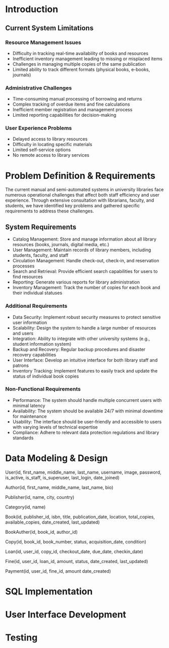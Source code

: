 # Introduction
## Current System Limitations

### Resource Management Issues

- Difficulty in tracking real-time availability of books and resources
- Inefficient inventory management leading to missing or misplaced items
- Challenges in managing multiple copies of the same publication
- Limited ability to track different formats (physical books, e-books, journals)


### Administrative Challenges

- Time-consuming manual processing of borrowing and returns
- Complex tracking of overdue items and fine calculations
- Inefficient member registration and management process
- Limited reporting capabilities for decision-making


### User Experience Problems

- Delayed access to library resources
- Difficulty in locating specific materials
- Limited self-service options
- No remote access to library services


# Problem Definition & Requirements

The current manual and semi-automated systems in university libraries face numerous operational challenges that affect both staff efficiency and user experience. Through extensive consultation with librarians, faculty, and students, we have identified key problems and gathered specific requirements to address these challenges.

## System Requirements

- Catalog Management: Store and manage information about all library resources (books, journals, digital media, etc.)
- User Management: Maintain records of library members, including students, faculty, and staff
- Circulation Management: Handle check-out, check-in, and reservation processes
- Search and Retrieval: Provide efficient search capabilities for users to find resources
- Reporting: Generate various reports for library administration
- Inventory Management: Track the number of copies for each book and their individual statuses

### Additional Requirements

- Data Security: Implement robust security measures to protect sensitive user information
- Scalability: Design the system to handle a large number of resources and users
- Integration: Ability to integrate with other university systems (e.g., student information system)
- Backup and Recovery: Regular backup procedures and disaster recovery capabilities
- User Interface: Develop an intuitive interface for both library staff and patrons
- Inventory Tracking: Implement features to easily track and update the status of individual book copies

### Non-Functional Requirements

- Performance: The system should handle multiple concurrent users with minimal latency
- Availability: The system should be available 24/7 with minimal downtime for maintenance
- Usability: The interface should be user-friendly and accessible to users with varying levels of technical expertise
- Compliance: Adhere to relevant data protection regulations and library standards


# Data Modeling & Design

User(id, first_name, middle_name, last_name, username, image, password, is_active, is_staff, is_superuser, last_login, date_joined)

Author(id, first_name, middle_name, last_name, bio)

Publisher(id, name, city, country)

Category(id, name)

Book(id, publisher_id, isbn, title, publication_date, location, total_copies, available_copies, date_created, last_updated)

BookAuther(id, book_id, author_id)

Copy(id, book_id, book_number, status, acquisition_date, condition)

Loan(id, user_id, copy_id, checkout_date, due_date, checkin_date)

Fine(id, user_id, loan_id, amount, status, date_created, last_updated)

Payment(id, user_id, fine_id, amount date_created)



# SQL Implementation


# User Interface Development


# Testing
